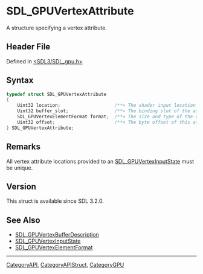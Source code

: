 # SDL_GPUVertexAttribute

A structure specifying a vertex attribute.

## Header File

Defined in [<SDL3/SDL_gpu.h>](https://github.com/libsdl-org/SDL/blob/main/include/SDL3/SDL_gpu.h)

## Syntax

```c
typedef struct SDL_GPUVertexAttribute
{
    Uint32 location;                    /**< The shader input location index. */
    Uint32 buffer_slot;                 /**< The binding slot of the associated vertex buffer. */
    SDL_GPUVertexElementFormat format;  /**< The size and type of the attribute data. */
    Uint32 offset;                      /**< The byte offset of this attribute relative to the start of the vertex element. */
} SDL_GPUVertexAttribute;
```

## Remarks

All vertex attribute locations provided to an
[SDL_GPUVertexInputState](SDL_GPUVertexInputState) must be unique.

## Version

This struct is available since SDL 3.2.0.

## See Also

- [SDL_GPUVertexBufferDescription](SDL_GPUVertexBufferDescription)
- [SDL_GPUVertexInputState](SDL_GPUVertexInputState)
- [SDL_GPUVertexElementFormat](SDL_GPUVertexElementFormat)

----
[CategoryAPI](CategoryAPI), [CategoryAPIStruct](CategoryAPIStruct), [CategoryGPU](CategoryGPU)


